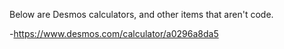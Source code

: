 Below are Desmos calculators, and other items that aren't code.

-https://www.desmos.com/calculator/a0296a8da5

